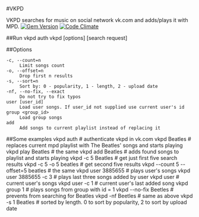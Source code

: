#VKPD

VKPD searches for music on social network vk.com and adds/plays it with MPD.
[![Gem Version](https://badge.fury.io/rb/vkpd.png)](http://badge.fury.io/rb/vkpd)
[![Code Climate](https://codeclimate.com/github/alesguzik/vkpd.png)](https://codeclimate.com/github/alesguzik/vkpd)

##Run
    vkpd auth
    vkpd [options] [search request]

##Options

    -c, --count=n
         Limit songs count
    -o, --offset=n
         Drop first n results
    -s, --sort=n
         Sort by: 0 - popularity, 1 - length, 2 - upload date
    -nf, --no-fix, --exact
         Do not try to fix typos
    user [user_id]
         Load user songs. If user_id not supplied use current user's id
    group <group_id>
         Load group songs
    add
         Add songs to current playlist instead of replacing it

##Some examples
    vkpd auth # authenticate vkpd in vk.com
    vkpd Beatles # replaces current mpd playlist with The Beatles' songs and starts playing
    vkpd play Beatles # the same
    vkpd add Beatles # adds found songs to playlist and starts playing
    vkpd -c 5 Beatles # get just first five search results
    vkpd -c 5 -o 5 beatles # get second five results
    vkpd --count 5 --offset=5 beatles # the same
    vkpd user 3885655 # plays user's songs
    vkpd user 3885655 -c 3 # plays last three songs added by user
    vkpd user # current user's songs
    vkpd user -c 1 # current user's last added song
    vkpd group 1 # plays songs from group with id = 1
    vkpd --no-fix Beetles # prevents from searching for Beatles
    vkpd -nf Beetles # same as above
    vkpd -s 1 Beatles # sorted by length. 0 to sort by popularity, 2 to sort by upload date

